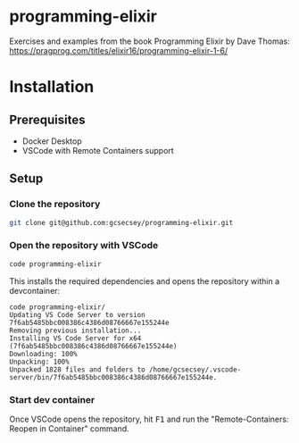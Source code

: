 # programming-elixir
Exercises and examples from the book Programming Elixir by Dave Thomas: https://pragprog.com/titles/elixir16/programming-elixir-1-6/

# Installation

## Prerequisites
- Docker Desktop
- VSCode with Remote Containers support

## Setup

### Clone the repository
```bash
git clone git@github.com:gcsecsey/programming-elixir.git
```

### Open the repository with VSCode
```bash
code programming-elixir
```

This installs the required dependencies and opens the repository within a devcontainer:
```log
code programming-elixir/
Updating VS Code Server to version 7f6ab5485bbc008386c4386d08766667e155244e    
Removing previous installation...
Installing VS Code Server for x64 (7f6ab5485bbc008386c4386d08766667e155244e)   
Downloading: 100%
Unpacking: 100%
Unpacked 1828 files and folders to /home/gcsecsey/.vscode-server/bin/7f6ab5485bbc008386c4386d08766667e155244e.
```

### Start dev container

Once VSCode opens the repository, hit <kbd>F1</kbd> and run the "Remote-Containers: Reopen in Container" command.
